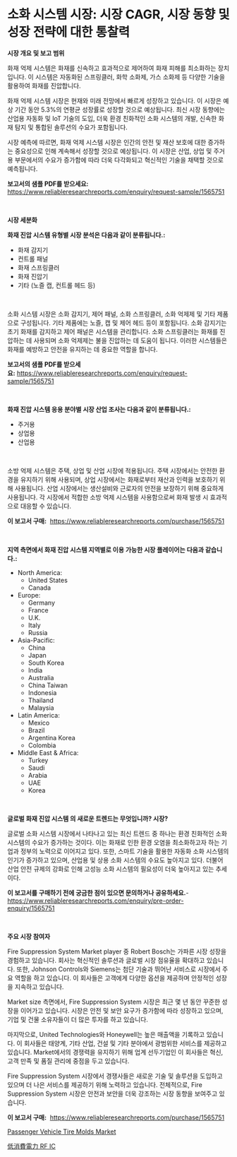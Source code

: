 <p><h1>소화 시스템 시장: 시장 CAGR, 시장 동향 및 성장 전략에 대한 통찰력</h1></p><p><strong>시장 개요 및 보고 범위</strong></p>
<p><p>화재 억제 시스템은 화재를 신속하고 효과적으로 제어하여 화재 피해를 최소화하는 장치입니다. 이 시스템은 자동화된 스프링클러, 화학 소화제, 가스 소화제 등 다양한 기술을 활용하여 화재를 진압합니다.</p><p>화재 억제 시스템 시장은 현재와 미래 전망에서 빠르게 성장하고 있습니다. 이 시장은 예상 기간 동안 5.3%의 연평균 성장률로 성장할 것으로 예상됩니다. 최신 시장 동향에는 산업용 자동화 및 IoT 기술의 도입, 더욱 환경 친화적인 소화 시스템의 개발, 신속한 화재 탐지 및 통합된 솔루션의 수요가 포함됩니다.</p><p>시장 예측에 따르면, 화재 억제 시스템 시장은 인간의 안전 및 재산 보호에 대한 증가하는 중요성으로 인해 계속해서 성장할 것으로 예상됩니다. 이 시장은 산업, 상업 및 주거용 부문에서의 수요가 증가함에 따라 더욱 다각화되고 혁신적인 기술을 채택할 것으로 예측됩니다.</p></p>
<p><strong>보고서의 샘플 PDF를 받으세요:</strong> <a href="https://www.reliableresearchreports.com/enquiry/request-sample/1565751">https://www.reliableresearchreports.com/enquiry/request-sample/1565751</a></p>
<p>&nbsp;</p>
<p><strong>시장 세분화</strong></p>
<p><strong>화재 진압 시스템 유형별 시장 분석은 다음과 같이 분류됩니다.:</strong></p>
<p><ul><li>화재 감지기</li><li>컨트롤 패널</li><li>화재 스프링클러</li><li>화재 진압기</li><li>기타 (노즐 캡, 컨트롤 헤드 등)</li></ul></p>
<p>&nbsp;</p>
<p><p>소화 시스템 시장은 소화 감지기, 제어 패널, 소화 스프링클러, 소화 억제제 및 기타 제품으로 구성됩니다. 기타 제품에는 노즐, 캡 및 제어 헤드 등이 포함됩니다. 소화 감지기는 초기 화재를 감지하고 제어 패널은 시스템을 관리합니다. 소화 스프링클러는 화재를 진압하는 데 사용되며 소화 억제제는 불을 진압하는 데 도움이 됩니다. 이러한 시스템들은 화재를 예방하고 안전을 유지하는 데 중요한 역할을 합니다.</p></p>
<p><strong>보고서의 샘플 PDF를 받으세요:</strong>&nbsp;<a href="https://www.reliableresearchreports.com/enquiry/request-sample/1565751">https://www.reliableresearchreports.com/enquiry/request-sample/1565751</a></p>
<p>&nbsp;</p>
<p><strong> 화재 진압 시스템 응용 분야별 시장 산업 조사는 다음과 같이 분류됩니다.:</strong></p>
<p><ul><li>주거용</li><li>상업용</li><li>산업용</li></ul></p>
<p>&nbsp;</p>
<p><p>소방 억제 시스템은 주택, 상업 및 산업 시장에 적용됩니다. 주택 시장에서는 안전한 환경을 유지하기 위해 사용되며, 상업 시장에서는 화재로부터 재산과 인력을 보호하기 위해 사용됩니다. 산업 시장에서는 생산설비와 근로자의 안전을 보장하기 위해 중요하게 사용됩니다. 각 시장에서 적합한 소방 억제 시스템을 사용함으로써 화재 발생 시 효과적으로 대응할 수 있습니다.</p></p>
<p><strong>이 보고서 구매:</strong>&nbsp; <a href="https://www.reliableresearchreports.com/purchase/1565751">https://www.reliableresearchreports.com/purchase/1565751</a></p>
<p>&nbsp;</p>
<p><strong>지역 측면에서 화재 진압 시스템 지역별로 이용 가능한 시장 플레이어는 다음과 같습니다.:</strong></p>
<p><ul>
    <li>
        North America:
        <ul>
            <li>United States</li>
            <li>Canada</li>
        </ul>
    </li>
    <li>
        Europe:
        <ul>
            <li>Germany</li>
            <li>France</li>
            <li>U.K.</li>
            <li>Italy</li>
            <li>Russia</li>
        </ul>
    </li>
    <li>
        Asia-Pacific:
        <ul>
            <li>China</li>
            <li>Japan</li>
            <li>South Korea</li>
            <li>India</li>
            <li>Australia</li>
            <li>China Taiwan</li>
            <li>Indonesia</li>
            <li>Thailand</li>
            <li>Malaysia</li>
        </ul>
    </li>
    <li>
        Latin America:
        <ul>
            <li>Mexico</li>
            <li>Brazil</li>
            <li>Argentina Korea</li>
            <li>Colombia</li>
        </ul>
    </li>
    <li>
        Middle East & Africa:
        <ul>
            <li>Turkey</li>
            <li>Saudi</li>
            <li>Arabia</li>
            <li>UAE</li>
            <li>Korea</li>
        </ul>
    </li>
    </ul></p>
<p>&nbsp;</p>
<p><strong>글로벌 화재 진압 시스템 의 새로운 트렌드는 무엇입니까? 시장?</strong></p>
<p><p>글로벌 소화 시스템 시장에서 나타나고 있는 최신 트렌드 중 하나는 환경 친화적인 소화 시스템의 수요가 증가하는 것이다. 이는 화재로 인한 환경 오염을 최소화하고자 하는 기업과 정부의 노력으로 이어지고 있다. 또한, 스마트 기술을 활용한 자동화 소화 시스템의 인기가 증가하고 있으며, 산업용 및 상용 소화 시스템의 수요도 높아지고 있다. 더불어 산업 안전 규제의 강화로 인해 고성능 소화 시스템의 필요성이 더욱 높아지고 있는 추세이다.</p></p>
<p><strong>이 보고서를 구매하기 전에 궁금한 점이 있으면 문의하거나 공유하세요.</strong>- <a href="https://www.reliableresearchreports.com/enquiry/pre-order-enquiry/1565751">https://www.reliableresearchreports.com/enquiry/pre-order-enquiry/1565751</a></p>
<p>&nbsp;</p>
<p><strong>주요 시장 참여자</strong></p>
<p><p>Fire Suppression System Market player 중 Robert Bosch는 가파른 시장 성장을 경험하고 있습니다. 회사는 혁신적인 솔루션과 글로벌 시장 점유율을 확대하고 있습니다. 또한, Johnson Controls와 Siemens는 첨단 기술과 뛰어난 서비스로 시장에서 주요 역할을 하고 있습니다. 이 회사들은 고객에게 다양한 옵션을 제공하며 안정적인 성장을 지속하고 있습니다.</p><p>Market size 측면에서, Fire Suppression System 시장은 최근 몇 년 동안 꾸준한 성장을 이어가고 있습니다. 시장은 안전 및 보안 요구가 증가함에 따라 성장하고 있으며, 기업 및 건물 소유자들이 더 많은 투자를 하고 있습니다.</p><p>마지막으로, United Technologies와 Honeywell는 높은 매출액을 기록하고 있습니다. 이 회사들은 태양계, 기타 산업, 건설 및 기타 분야에서 광범위한 서비스를 제공하고 있습니다. Market에서의 경쟁력을 유지하기 위해 업계 선두기업인 이 회사들은 혁신, 고객 만족 및 품질 관리에 중점을 두고 있습니다.</p><p>Fire Suppression System 시장에서 경쟁사들은 새로운 기술 및 솔루션을 도입하고 있으며 더 나은 서비스를 제공하기 위해 노력하고 있습니다. 전체적으로, Fire Suppression System 시장은 안전과 보안을 더욱 강조하는 시장 동향을 보여주고 있습니다.</p></p>
<p><strong>이 보고서 구매:</strong>&nbsp;&nbsp;<a href="https://www.reliableresearchreports.com/purchase/1565751">https://www.reliableresearchreports.com/purchase/1565751</a></p>
<p><p><a href="https://full-wildebeest-80b.notion.site/Passenger-Vehicle-Tire-Molds-Market-Size-and-Examines-its-Market-Scope-with-a-Primary-Focus-on-Gro-6ce2e5ba24b846d8a41b90d8bb62580c">Passenger Vehicle Tire Molds Market</a></p><p><a href="https://github.com/SarahFahey88/Market-Research-Report-List-1/blob/main/51736186163.md">低消費電力 RF IC</a></p></p>
